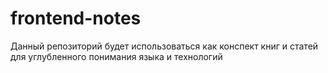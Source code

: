 # frontend-notes

Данный репозиторий будет использоваться как конспект книг и статей для углубленного понимания языка и технологий
